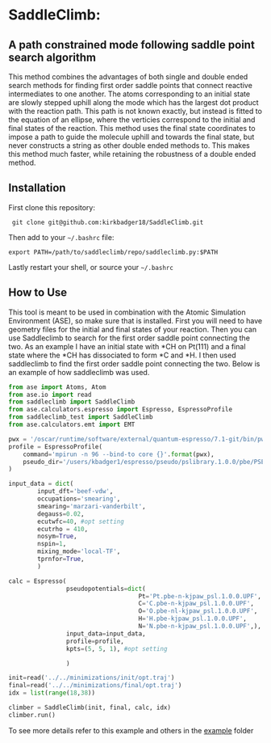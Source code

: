 # SaddleClimb:
## A path constrained mode following saddle point search algorithm

This method combines the advantages of both single and double ended search methods for finding first order saddle points that connect
reactive intermediates to one another. The atoms corresponding to an initial state are slowly stepped uphill along the mode which has the largest
dot product with the reaction path. This path is not known exactly, but instead is fitted to the equation of an ellipse, where the verticies correspond to the initial and final states of the reaction. This method uses the final state coordinates to impose a path to guide the molecule uphill and towards the final state, but never constructs a string as other double ended methods to. This makes this method much faster, while retaining the robustness of a double
ended method.

## Installation
First clone this repository:

` git clone git@github.com:kirkbadger18/SaddleClimb.git`

Then add to your `~/.bashrc` file:

`export PATH=/path/to/saddleclimb/repo/saddleclimb.py:$PATH`

Lastly restart your shell, or source your `~/.bashrc`

## How to Use
This tool is meant to be used in combination with the Atomic Simulation Environment (ASE), so make sure that is installed. First you will need to have 
geometry files for the initial and final states of your reaction. Then you can use Saddleclimb to search for the first order saddle point connecting the two. As an example I have an initial state with *CH on Pt(111) and a final state where the *CH has dissociated to form *C and *H. I then used saddleclimb to find the first order saddle point connecting the two. Below is an example of how saddleclimb was used.

```python
from ase import Atoms, Atom
from ase.io import read
from saddleclimb import SaddleClimb
from ase.calculators.espresso import Espresso, EspressoProfile
from saddleclimb_test import SaddleClimb
from ase.calculators.emt import EMT

pwx = '/oscar/runtime/software/external/quantum-espresso/7.1-git/bin/pw.x'
profile = EspressoProfile(
    command='mpirun -n 96 --bind-to core {}'.format(pwx),
    pseudo_dir='/users/kbadger1/espresso/pseudo/pslibrary.1.0.0/pbe/PSEUDOPOTENTIALS/',
)

input_data = dict(
        input_dft='beef-vdw',
        occupations='smearing',
        smearing='marzari-vanderbilt',
        degauss=0.02,
        ecutwfc=40, #opt setting
        ecutrho = 410,
        nosym=True,
        nspin=1,
        mixing_mode='local-TF',
        tprnfor=True,
        )

calc = Espresso(
                pseudopotentials=dict(
                                    Pt='Pt.pbe-n-kjpaw_psl.1.0.0.UPF',
                                    C='C.pbe-n-kjpaw_psl.1.0.0.UPF',
                                    O='O.pbe-nl-kjpaw_psl.1.0.0.UPF',
                                    H='H.pbe-kjpaw_psl.1.0.0.UPF',
                                    N='N.pbe-n-kjpaw_psl.1.0.0.UPF',),
                input_data=input_data,
                profile=profile,
                kpts=(5, 5, 1), #opt setting

                )

init=read('../../minimizations/init/opt.traj')
final=read('../../minimizations/final/opt.traj')
idx = list(range(18,38))

climber = SaddleClimb(init, final, calc, idx)
climber.run()
```

To see more details refer to this example and others in the [example](https://github.com/kirkbadger18/SaddleClimb/tree/main/examples/CH_to_C_H) folder
